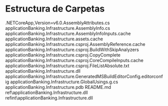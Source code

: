 # Estructura de Carpetas 
 
.NETCoreApp,Version=v6.0.AssemblyAttributes.cs 
applicationBanking.Infrastructure.AssemblyInfo.cs 
applicationBanking.Infrastructure.AssemblyInfoInputs.cache 
applicationBanking.Infrastructure.assets.cache 
applicationBanking.Infrastructure.csproj.AssemblyReference.cache 
applicationBanking.Infrastructure.csproj.BuildWithSkipAnalyzers 
applicationBanking.Infrastructure.csproj.CopyComplete 
applicationBanking.Infrastructure.csproj.CoreCompileInputs.cache 
applicationBanking.Infrastructure.csproj.FileListAbsolute.txt 
applicationBanking.Infrastructure.dll 
applicationBanking.Infrastructure.GeneratedMSBuildEditorConfig.editorconfig 
applicationBanking.Infrastructure.GlobalUsings.g.cs 
applicationBanking.Infrastructure.pdb 
README.md 
ref\applicationBanking.Infrastructure.dll 
refint\applicationBanking.Infrastructure.dll 
